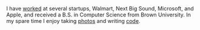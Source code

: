 I have [worked](http://www.linkedin.com/in/walterlark) at several startups, Walmart, Next Big Sound, Microsoft, and Apple, and received a B.S. in Computer Science from Brown University. In my spare time I enjoy taking [photos](http://instagram.com/walter.lark) and writing [code](http://github.com/wb).
